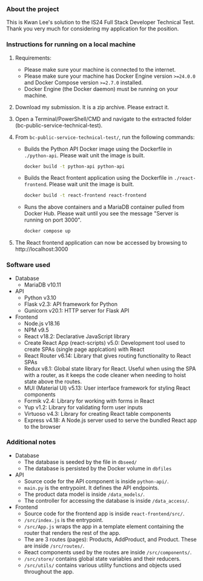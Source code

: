### About the project

This is Kwan Lee's solution to the IS24 Full Stack Developer Technical Test. Thank you very much for considering my application for the position.


### Instructions for running on a local machine

1. Requirements:
	* Please make sure your machine is connected to the internet.
	* Please make sure your machine has Docker Engine version `>=24.0.0` and Docker Compose version `>=2.7.0` installed.
	* Docker Engine (the Docker daemon) must be running on your machine.

2. Download my submission. It is a zip archive. Please extract it.

3. Open a Terminal/PowerShell/CMD and navigate to the extracted folder (bc-public-service-technical-test).

4. From `bc-public-service-technical-test/`, run the following commands:

	* Builds the Python API Docker image using the Dockerfile in `./python-api`. Please wait unit the image is built.
		```sh
		docker build -t python-api python-api
		```
		
	* Builds the React frontent application using the Dockerfile in `./react-frontend`. Please wait unit the image is built.
		```sh
		docker build -t react-frontend react-frontend
		```

	* Runs the above containers and a MariaDB container pulled from Docker Hub. Please wait until you see the message "Server is running on port 3000".
		```sh
		docker compose up
		```

5. The React frontend application can now be accessed by browsing to http://localhost:3000


### Software used

* Database
	* MariaDB v10.11
* API
	* Python v3.10
	* Flask v2.3: API framework for Python
	* Gunicorn v20.1: HTTP server for Flask API
* Frontend
	* Node.js v18.16
	* NPM v9.5
	* React v18.2: Declarative JavaScript library
	* Create React App (react-scripts) v5.0: Development tool used to create SPAs (single page applcation) with React
	* React Router v6.14: Library that gives routing functionality to React SPAs
	* Redux v8.1: Global state library for React. Useful when using the SPA with a router, as it keeps the code cleaner when needing to hoist state above the routes.
	* MUI (Material UI) v5.13: User interface framework for styling React components
	* Formik v2.4: Library for working with forms in React
	* Yup v1.2: Library for validating form user inputs
	* Virtuoso v4.3: Library for creating React table components
	* Express v4.18: A Node.js server used to serve the bundled React app to the browser


### Additional notes

* Database
	* The database is seeded by the file in `dbseed/`
	* The database is persisted by the Docker volume in `dbfiles`
* API
	* Source code for the API component is inside `python-api/`.
	* `main.py` is the entrypoint. It defines the API endpoints.
	* The product data model is inside `/data_models/`.
	* The controller for accessing the database is inside `/data_access/`.
* Frontend
	* Source code for the frontend app is inside `react-frontend/src/`.
	* `/src/index.js` is the entrypoint.
	* `/src/App.js` wraps the app in a template element containing the router that renders the rest of the app.
	* The are 3 routes (pages): Products, AddProduct, and Product. These are inside `/src/routes/`.
	* React components used by the routes are inside `/src/components/`.
	* `/src/store/` contains global state variables and their reducers.
	* `/src/utils/` contains various utility functions and objects used throughout the app.
